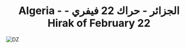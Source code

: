 <h1 dir="rtl" align="center">الجزائر - حراك 22 فيفري - Algeria - Hirak of February 22</h1>

![DZ](https://github.com/azermane/Hirak_22_February/blob/master/DZ.png)
